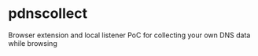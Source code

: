 # pdnscollect
Browser extension and local listener PoC for collecting your own DNS data while browsing
